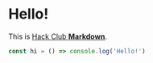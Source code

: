 # Hello!

This is [Hack Club **Markdown**](https://github.com/hackclub/markdown).

```js
const hi = () => console.log('Hello!')
```
